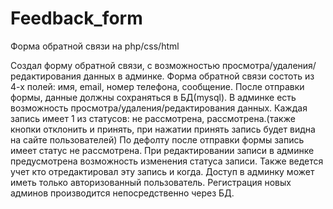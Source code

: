 # Feedback_form

Форма обратной связи на php/css/html

Создал форму обратной связи, с возможностью просмотра/удаления/редактирования данных в админке.
Форма обратной связи состоть из 4-х полей: имя, email, номер телефона, сообщение. После отправки формы, данные должны сохраняться в БД(mysql).
В админке есть возможность просмотра/удаления/редактирования данных.
Каждая запись имеет 1 из статусов: не раcсмотрена, рассмотрена.(также кнопки отклонить и принять, при нажатии принять запись будет видна на сайте пользователей)
По дефолту после отправки формы запись имеет статус не рассмотрена.
При редактировании записи в админке предусмотрена возможность изменения статуса записи. Также ведется учет кто отредактировал эту запись и когда.
Доступ в админку может иметь только авторизованный пользователь.
Регистрация новых админов производится непосредственно через БД.

